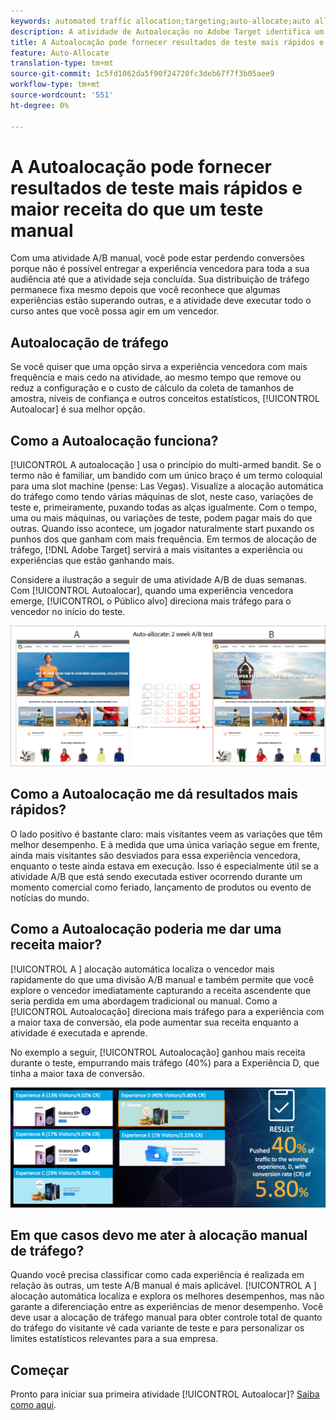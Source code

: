 ```yaml
---
keywords: automated traffic allocation;targeting;auto-allocate;auto allocate
description: A atividade de Autoalocação no Adobe Target identifica um vencedor entre duas ou mais experiências e aloca automaticamente mais tráfego para o vencedor para aumentar as conversões enquanto o teste continua em execução e aprende.
title: A Autoalocação pode fornecer resultados de teste mais rápidos e maior receita do que um teste manual
feature: Auto-Allocate
translation-type: tm+mt
source-git-commit: 1c5fd1062da5f90f24720fc3deb67f7f3b05aee9
workflow-type: tm+mt
source-wordcount: '551'
ht-degree: 0%

---
```



# A Autoalocação pode fornecer resultados de teste mais rápidos e maior receita do que um teste manual

Com uma atividade A/B manual, você pode estar perdendo conversões porque não é possível entregar a experiência vencedora para toda a sua audiência até que a atividade seja concluída. Sua distribuição de tráfego permanece fixa mesmo depois que você reconhece que algumas experiências estão superando outras, e a atividade deve executar todo o curso antes que você possa agir em um vencedor.

## Autoalocação de tráfego

Se você quiser que uma opção sirva a experiência vencedora com mais frequência e mais cedo na atividade, ao mesmo tempo que remove ou reduz a configuração e o custo de cálculo da coleta de tamanhos de amostra, níveis de confiança e outros conceitos estatísticos, [!UICONTROL Autoalocar] é sua melhor opção.

## Como a Autoalocação funciona?

[!UICONTROL A autoalocação ] usa o princípio do multi-armed bandit. Se o termo não é familiar, um bandido com um único braço é um termo coloquial para uma slot machine (pense: Las Vegas). Visualize a alocação automática do tráfego como tendo várias máquinas de slot, neste caso, variações de teste e, primeiramente, puxando todas as alças igualmente. Com o tempo, uma ou mais máquinas, ou variações de teste, podem pagar mais do que outras. Quando isso acontece, um jogador naturalmente start puxando os punhos dos que ganham com mais frequência. Em termos de alocação de tráfego, [!DNL Adobe Target] servirá a mais visitantes a experiência ou experiências que estão ganhando mais.

Considere a ilustração a seguir de uma atividade A/B de duas semanas. Com [!UICONTROL Autoalocar], quando uma experiência vencedora emerge, [!UICONTROL o Público alvo] direciona mais tráfego para o vencedor no início do teste.

![Autoalocar ilustração](/help/c-activities/automated-traffic-allocation/assets/Auto-Allocate-test.png)

## Como a Autoalocação me dá resultados mais rápidos?

O lado positivo é bastante claro: mais visitantes veem as variações que têm melhor desempenho. E à medida que uma única variação segue em frente, ainda mais visitantes são desviados para essa experiência vencedora, enquanto o teste ainda estava em execução. Isso é especialmente útil se a atividade A/B que está sendo executada estiver ocorrendo durante um momento comercial como feriado, lançamento de produtos ou evento de notícias do mundo.

## Como a Autoalocação poderia me dar uma receita maior?

[!UICONTROL A ] alocação automática localiza o vencedor mais rapidamente do que uma divisão A/B manual e também permite que você explore o vencedor imediatamente capturando a receita ascendente que seria perdida em uma abordagem tradicional ou manual. Como a [!UICONTROL Autoalocação] direciona mais tráfego para a experiência com a maior taxa de conversão, ela pode aumentar sua receita enquanto a atividade é executada e aprende.

No exemplo a seguir, [!UICONTROL Autoalocação] ganhou mais receita durante o teste, empurrando mais tráfego (40%) para a Experiência D, que tinha a maior taxa de conversão.

![A autoalocação fornece uma ilustração de receita mais alta](/help/c-activities/automated-traffic-allocation/assets/five-experiences.png)

## Em que casos devo me ater à alocação manual de tráfego?

Quando você precisa classificar como cada experiência é realizada em relação às outras, um teste A/B manual é mais aplicável. [!UICONTROL A ] alocação automática localiza e explora os melhores desempenhos, mas não garante a diferenciação entre as experiências de menor desempenho. Você deve usar a alocação de tráfego manual para obter controle total de quanto do tráfego do visitante vê cada variante de teste e para personalizar os limites estatísticos relevantes para a sua empresa.

## Começar

Pronto para iniciar sua primeira atividade [!UICONTROL Autoalocar]? [Saiba como aqui](/help/c-activities/automated-traffic-allocation/automated-traffic-allocation.md).

